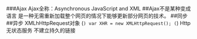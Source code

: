 ###Ajax
Ajax全称：Asynchronous JavaScript and XML
##Ajax不是某种变成语言
是一种无需重新加载整个网页的情况下能够更新部分网页的技术。
##同步
##异步
XMLhHttpRequest对象
(```)
    var XHR = new XMLHttpRequest();
(```)
Http 无状态服务 不建立持久的链接

